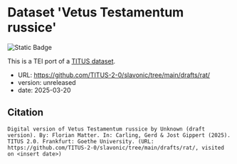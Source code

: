# Dataset 'Vetus Testamentum russice'

![Static Badge](https://img.shields.io/badge/TEI_validation-passing-green)

This is a TEI port of a [TITUS dataset](http://titus.uni-frankfurt.de/texte/etcs/slav/aruss/rat/rat.htm).

* URL: https://github.com/TITUS-2-0/slavonic/tree/main/drafts/rat/
* version: unreleased
* date: 2025-03-20

## Citation
```
Digital version of Vetus Testamentum russice by Unknown (draft version). By: Florian Matter. In: Carling, Gerd & Jost Gippert (2025). TITUS 2.0. Frankfurt: Goethe University. (URL: https://github.com/TITUS-2-0/slavonic/tree/main/drafts/rat/, visited on <insert date>)
```

